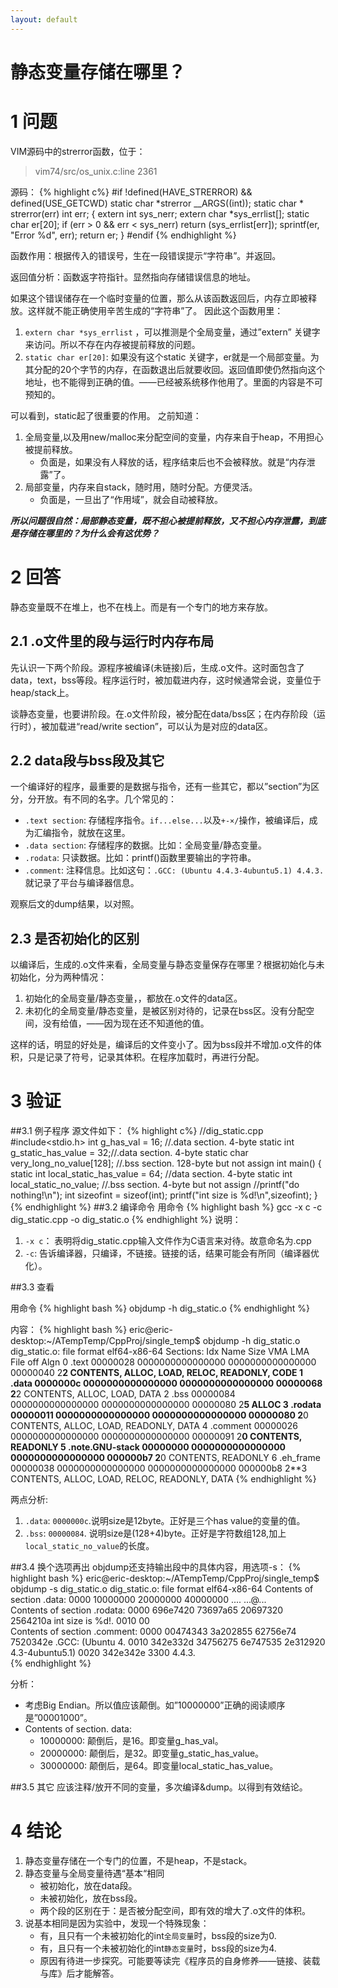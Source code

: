 ```yaml
---
layout: default
---
```


静态变量存储在哪里？
===================

1 问题
====
VIM源码中的strerror函数，位于：

> vim74/src/os\_unix.c:line 2361

源码：
{% highlight c%}
#if !defined(HAVE_STRERROR) && defined(USE_GETCWD)
static char *strerror __ARGS((int));
	static char *
strerror(err)
	int err;
{
	extern int      sys_nerr;
	extern char     *sys_errlist[];
	static char     er[20];
	if (err > 0 && err < sys_nerr)
	return (sys_errlist[err]);
	sprintf(er, "Error %d", err);
	return er;
}
#endif
{% endhighlight %}

函数作用：根据传入的错误号，生在一段错误提示“字符串”。并返回。

返回值分析：函数返字符指针。显然指向存储错误信息的地址。

如果这个错误储存在一个临时变量的位置，那么从该函数返回后，内存立即被释放。这样就不能正确使用辛苦生成的“字符串”了。 因此这个函数用里：

1.  `extern char *sys_errlist` ，可以推测是个全局变量，通过”extern” 关键字来访问。所以不存在内存被提前释放的问题。
2.  `static char er[20]`: 如果没有这个static 关键字，er就是一个局部变量。为其分配的20个字节的内存，在函数退出后就要收回。返回值即使仍然指向这个地址，也不能得到正确的值。——已经被系统移作他用了。里面的内容是不可预知的。

可以看到，static起了很重要的作用。 之前知道： 

1. 全局变量,以及用new/malloc来分配空间的变量，内存来自于heap，不用担心被提前释放。
	- 负面是，如果没有人释放的话，程序结束后也不会被释放。就是“内存泄露”了。
2. 局部变量，内存来自stack，随时用，随时分配。方便灵活。
	- 负面是，一旦出了“作用域”，就会自动被释放。

***所以问题很自然：局部静态变量，既不担心被提前释放，又不担心内存泄露，到底是存储在哪里的？为什么会有这优势？***

2 回答
====

静态变量既不在堆上，也不在栈上。而是有一个专门的地方来存放。

2.1 .o文件里的段与运行时内存布局
----------------------------
先认识一下两个阶段。源程序被编译(未链接)后，生成.o文件。这时面包含了data，text，bss等段。程序运行时，被加载进内存，这时候通常会说，变量位于heap/stack上。

谈静态变量，也要讲阶段。在.o文件阶段，被分配在data/bss区；在内存阶段（运行时），被加载进“read/write section”，可以认为是对应的data区。

2.2 data段与bss段及其它
-------------------
一个编译好的程序，最重要的是数据与指令，还有一些其它，都以”section”为区分，分开放。有不同的名字。几个常见的：

-  `.text section`: 存储程序指令。`if...else...`以及`+-×/`操作，被编译后，成为汇编指令，就放在这里。
-  `.data section`: 存储程序的数据。比如：全局变量/静态变量。
-  `.rodata`: 只读数据。比如：printf()函数里要输出的字符串。
-  `.comment`: 注释信息。比如这句：`.GCC: (Ubuntu 4.4.3-4ubuntu5.1) 4.4.3.`就记录了平台与编译器信息。

观察后文的dump结果，以对照。

2.3 是否初始化的区别
----------------
以编译后，生成的.o文件来看，全局变量与静态变量保存在哪里？根据初始化与未初始化，分为两种情况：

1.  初始化的全局变量/静态变量，，都放在.o文件的data区。
2.  未初化的全局变量/静态变量，是被区别对待的，记录在bss区。没有分配空间，没有给值，——因为现在还不知道他的值。

这样的话，明显的好处是，编译后的文件变小了。因为bss段并不增加.o文件的体积，只是记录了符号，记录其体积。在程序加载时，再进行分配。

3 验证
====

##3.1  例子程序
源文件如下：
{% highlight c%}
//dig_static.cpp
#include<stdio.h>
int g_has_val = 16; //.data section. 4-byte
static int g_static_has_value = 32;//.data section. 4-byte
static char very_long_no_value[128]; //.bss section. 128-byte but not assign
int main()
{
	static int local_static_has_value = 64; //data section. 4-byte
	static int local_static_no_value; //.bss section. 4-byte but not assign
	//printf("do nothing!\n");
	int sizeofint = sizeof(int);
	printf("int size is %d!\n",sizeofint);
}
{% endhighlight %}
##3.2  编译命令
用命令
{% highlight bash %}
gcc -x c -c dig_static.cpp -o dig_static.o
{% endhighlight %}
说明：

1.  `-x c`： 表明将dig\_static.cpp输入文件作为C语言来对待。故意命名为.cpp
2.  `-c`: 告诉编译器，只编译，不链接。链接的话，结果可能会有所同（编译器优化）。

##3.3  查看

用命令
{% highlight bash %}
objdump -h dig_static.o
{% endhighlight %}

内容：
{% highlight bash %}
eric@eric-desktop:~/ATempTemp/CppProj/single_temp$ objdump -h dig_static.o 
dig_static.o:     file format elf64-x86-64
Sections:
Idx Name          Size      VMA               LMA               File off  Algn
  0 .text         00000028  0000000000000000  0000000000000000  00000040  2**2
				  CONTENTS, ALLOC, LOAD, RELOC, READONLY, CODE
  1 .data         0000000c  0000000000000000  0000000000000000  00000068  2**2
				  CONTENTS, ALLOC, LOAD, DATA
  2 .bss          00000084  0000000000000000  0000000000000000  00000080  2**5
				  ALLOC
  3 .rodata       00000011  0000000000000000  0000000000000000  00000080  2**0
				  CONTENTS, ALLOC, LOAD, READONLY, DATA
  4 .comment      00000026  0000000000000000  0000000000000000  00000091  2**0
				  CONTENTS, READONLY
  5 .note.GNU-stack 00000000  0000000000000000  0000000000000000  000000b7  2**0
				  CONTENTS, READONLY
  6 .eh_frame     00000038  0000000000000000  0000000000000000  000000b8  2**3
				  CONTENTS, ALLOC, LOAD, RELOC, READONLY, DATA
{% endhighlight %}

两点分析:

1. `.data`: `0000000c`.说明size是12byte。正好是三个has value的变量的值。
2. `.bss`: `00000084`. 说明size是(128+4)byte。正好是字符数组128,加上`local_static_no_value`的长度。

##3.4  换个选项再出
objdump还支持输出段中的具体内容，用选项-s：
{% highlight bash %}
eric@eric-desktop:~/ATempTemp/CppProj/single_temp$ objdump -s dig_static.o 
dig_static.o:     file format elf64-x86-64
Contents of section .data:
 0000 10000000 20000000 40000000           .... ...@...    
Contents of section .rodata:
 0000 696e7420 73697a65 20697320 2564210a  int size is %d!.
 0010 00                             
Contents of section .comment:
 0000 00474343 3a202855 62756e74 7520342e  .GCC: (Ubuntu 4.
 0010 342e332d 34756275 6e747535 2e312920  4.3-4ubuntu5.1) 
 0020 342e342e 3300                        4.4.3.          
{% endhighlight %}

分析：

-  考虑Big Endian。所以值应该颠倒。如”10000000”正确的阅读顺序是”00001000”。
-  Contents of section. data:
    -  10000000: 颠倒后，是16。即变量g\_has\_val。
    -  20000000: 颠倒后，是32。即变量g\_static\_has\_value。
    -  30000000: 颠倒后，是64。即变量local\_static\_has\_value。

##3.5  其它
应该注释/放开不同的变量，多次编译&dump。以得到有效结论。

4 结论
====
1.  静态变量存储在一个专门的位置，不是heap，不是stack。
2.  静态变量与全局变量待遇“基本“相同
    -  被初始化，放在data段。
    -  未被初始化，放在bss段。
    -  两个段的区别在于：是否被分配空间，即有效的增大了.o文件的体积。
3.  说基本相同是因为实验中，发现一个特殊现象：
    -  有，且只有一个未被初始化的int`全局变量`时，bss段的size为0.
    -  有，且只有一个未被初始化的int`静态变量`时，bss段的size为4.
    -  原因有待进一步探究。可能要等读完《程序员的自身修养——链接、装载与库》后才能解答。
